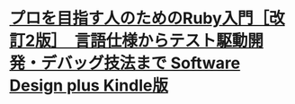 # [プロを目指す人のためのRuby入門［改訂2版］　言語仕様からテスト駆動開発・デバッグ技法まで Software Design plus Kindle版](https://www.amazon.co.jp/dp/B09MPX7SMY/)
